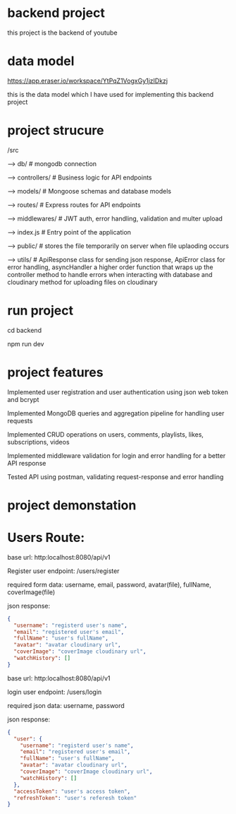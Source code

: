 # backend project

this project is the backend of youtube

# data model

https://app.eraser.io/workspace/YtPqZ1VogxGy1jzIDkzj

this is the data model which I have used for implementing this backend project

# project strucure

/src

--> db/ # mongodb connection

--> controllers/ # Business logic for API endpoints

--> models/ # Mongoose schemas and database models

--> routes/ # Express routes for API endpoints

--> middlewares/ # JWT auth, error handling, validation and multer upload

--> index.js # Entry point of the application

--> public/ # stores the file temporarily on server when file uplaoding occurs

--> utils/ # ApiResponse class for sending json response, ApiError class for error handling, asyncHandler a higher order function that wraps up the controller method to handle errors when interacting with database and cloudinary method for uploading files on cloudinary

# run project

cd backend

npm run dev

# project features

Implemented user registration and user authentication using json web token
and bcrypt

Implemented MongoDB queries and aggregation pipeline for handling user
requests

Implemented CRUD operations on users, comments, playlists, likes,
subscriptions, videos

Implemented middleware validation for login and error handling for a better
API response

Tested API using postman, validating request-response and error handling

# project demonstation

# Users Route:

base url: http:localhost:8080/api/v1

Register user endpoint: /users/register

required form data: username, email, password, avatar(file), fullName, coverImage(file)

json response:

```json
{
  "username": "registerd user's name",
  "email": "registered user's email",
  "fullName": "user's fullName",
  "avatar": "avatar cloudinary url",
  "coverImage": "coverImage cloudinary url",
  "watchHistory": []
}
```

base url: http:localhost:8080/api/v1

login user endpoint: /users/login

required json data: username, password

json response:

```json
{
  "user": {
    "username": "registerd user's name",
    "email": "registered user's email",
    "fullName": "user's fullName",
    "avatar": "avatar cloudinary url",
    "coverImage": "coverImage cloudinary url",
    "watchHistory": []
  },
  "accessToken": "user's access token",
  "refreshToken": "user's referesh token"
}
```
